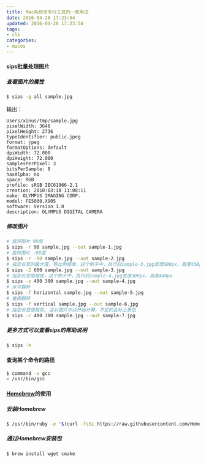 ```yaml
---
title: Mac系统命令行工具的一些用法
date: 2016-04-28 17:23:54
updated: 2016-04-28 17:23:54
tags:
- cli
categories:
- macos
---
```


#### sips批量处理图片
##### 查看图片的属性
```bash
$ sips -g all sample.jpg
```
<!-- more -->
输出：

    Users/xinus/tmp/sample.jpg
    pixelWidth: 3648
    pixelHeight: 2736
    typeIdentifier: public.jpeg
    format: jpeg
    formatOptions: default
    dpiWidth: 72.000
    dpiHeight: 72.000
    samplesPerPixel: 3
    bitsPerSample: 8
    hasAlpha: no
    space: RGB
    profile: sRGB IEC61966-2.1
    creation: 2010:03:18 11:08:11
    make: OLYMPUS IMAGING CORP.  
    model: FE5000,X905            
    software: Version 1.0                    
    description: OLYMPUS DIGITAL CAMERA    
##### 修改图片
```bash
# 旋转图片 90度
$ sips -r 90 sample.jpg --out sample-1.jpg
# 旋转图片 -90度
$ sips -r -90 sample.jpg --out sample-2.jpg
# 指定长宽的最大值，等比例缩放，这个例子中，执行后sample-3.jpg宽度600px，高度450px
$ sips -Z 600 sample.jpg --out sample-3.jpg
# 指定长宽值缩放，这个例子中，执行后sample-4.jpg宽度300px，高度400px
$ sips -z 400 300 sample.jpg --out sample-4.jpg
# 水平翻转
$ sips -f horizontal sample.jpg --out sample-5.jpg
# 垂直翻转
$ sips -f vertical sample.jpg --out sample-6.jpg
# 指定长宽值裁剪, 会以图片中点开始计算，不足的会补上黑色
$ sips -c 400 300 sample.jpg --out sample-7.jpg
```
##### 更多方式可以查看sips的帮助说明
```bash
$ sips -h
```

#### 查询某个命令的路径

``` bash
$ command -v gcc
> /usr/bin/gcc
```

#### [Homebrew](http://brew.sh/)的使用
##### 安装Homebrew
``` bash
$ /usr/bin/ruby -e "$(curl -fsSL https://raw.githubusercontent.com/Homebrew/install/master/install)"
```

##### 通过Homebrew安装包
```bash
$ brew install wget cmake
```
